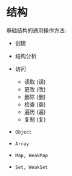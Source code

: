 # 结构

基础结构的通用操作方法:
  - 创建
  - 结构分析
  - 访问
    - 读取 (读)
    - 更改 (改)
    - 删除 (删)
    - 检查 (查)
    - 遍历 (遍)
    - 复制 (复)

- `Object`
- `Array`
- `Map, WeakMap`
- `Set, WeakSet`